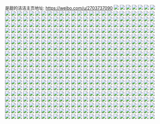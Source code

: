 是甜的洁洁主页地址: https://weibo.com/u/2703737090 
![](https://wx4.sinaimg.cn/mw2000/a127c102gy1h95bwzgi3aj22c0340kjo.jpg) 
![](https://wx4.sinaimg.cn/mw2000/a127c102gy1h95bw9103yj22c03401l0.jpg) 
![](https://wx4.sinaimg.cn/mw2000/a127c102gy1h95bvztz7aj22c03401l0.jpg) 
![](https://wx4.sinaimg.cn/mw2000/a127c102gy1h95bwkav4sj22c03404qs.jpg) 
![](https://wx4.sinaimg.cn/mw2000/a127c102gy1h94wir3opwj22c0340b2b.jpg) 
![](https://wx4.sinaimg.cn/mw2000/a127c102gy1h94wj7w4rxj22c03404qr.jpg) 
![](https://wx4.sinaimg.cn/mw2000/a127c102gy1h94wjfs6e6j22c0340u0y.jpg) 
![](https://wx4.sinaimg.cn/mw2000/a127c102gy1h94wjjj6zdj21w52wue82.jpg) 
![](https://wx4.sinaimg.cn/mw2000/a127c102gy1h94wivr564j22c0340kjn.jpg) 
![](https://wx4.sinaimg.cn/mw2000/a127c102gy1h94wkpe6o4j22c0340e84.jpg) 
![](https://wx4.sinaimg.cn/mw2000/a127c102gy1h94wk9648wj22c0340u0y.jpg) 
![](https://wx4.sinaimg.cn/mw2000/a127c102gy1h8tf0en30fj20u0140n3o.jpg) 
![](https://wx4.sinaimg.cn/mw2000/a127c102gy1h8tf0e8oxpj21o02801ky.jpg) 
![](https://wx4.sinaimg.cn/mw2000/a127c102gy1h8tf0fffxqj22c0340e81.jpg) 
![](https://wx4.sinaimg.cn/mw2000/a127c102gy1h8tf0gmj7qj22c0340kjl.jpg) 
![](https://wx4.sinaimg.cn/mw2000/a127c102gy1h8tf0csllzj20ta132tie.jpg) 
![](https://wx4.sinaimg.cn/mw2000/a127c102gy1h8cxquda8kj21o0280qv5.jpg) 
![](https://wx4.sinaimg.cn/mw2000/a127c102gy1h8cxqwq440j21o0280kjl.jpg) 
![](https://wx4.sinaimg.cn/mw2000/a127c102gy1h8atjvd9lnj22c0340qv6.jpg) 
![](https://wx4.sinaimg.cn/mw2000/a127c102gy1h8atjxcnc2j22c02c0hdu.jpg) 
![](https://wx4.sinaimg.cn/mw2000/a127c102gy1h8atju1k0bj22c03401ky.jpg) 
![](https://wx4.sinaimg.cn/mw2000/a127c102gy1h8atjstsqlj20rp0u0q86.jpg) 
![](https://wx4.sinaimg.cn/mw2000/a127c102gy1h8agbpvufhj20u0140drc.jpg) 
![](https://wx4.sinaimg.cn/mw2000/a127c102gy1h8agbquae8j20u014011s.jpg) 
![](https://wx4.sinaimg.cn/mw2000/a127c102gy1h8agboggbaj20u01404ap.jpg) 
![](https://wx4.sinaimg.cn/mw2000/a127c102gy1h8074rvgmpj20u0140wjg.jpg) 
![](https://wx4.sinaimg.cn/mw2000/a127c102gy1h8074t0c3oj20u0140k2n.jpg) 
![](https://wx4.sinaimg.cn/mw2000/a127c102gy1h8074tiltcj20u014046k.jpg) 
![](https://wx4.sinaimg.cn/mw2000/a127c102gy1h8074se7nmj20u0158tiq.jpg) 
![](https://wx4.sinaimg.cn/mw2000/a127c102gy1h7x20wpzq6j21o02804qq.jpg) 
![](https://wx4.sinaimg.cn/mw2000/a127c102gy1h7x20xr251j228q2zne82.jpg) 
![](https://wx4.sinaimg.cn/mw2000/a127c102gy1h7x20yg4nsj22c0340b29.jpg) 
![](https://wx4.sinaimg.cn/mw2000/a127c102gy1h7kcx56xo9j21o0280qv5.jpg) 
![](https://wx4.sinaimg.cn/mw2000/a127c102gy1h7kcx3qom0j21be0zik4y.jpg) 
![](https://wx4.sinaimg.cn/mw2000/a127c102gy1h76fcekn5fj21o0280hdt.jpg) 
![](https://wx4.sinaimg.cn/mw2000/a127c102gy1h76fcfj95fj21sc2dsu0x.jpg) 
![](https://wx4.sinaimg.cn/mw2000/a127c102gy1h76fccgoidj21o0280qv5.jpg) 
![](https://wx4.sinaimg.cn/mw2000/a127c102gy1h76fch8bnnj21sc2dskjm.jpg) 
![](https://wx4.sinaimg.cn/mw2000/a127c102gy1h76fci3v92j20wi0n5qcj.jpg) 
![](https://wx4.sinaimg.cn/mw2000/a127c102gy1h76fchqaesj20u01hcgz4.jpg) 
![](https://wx4.sinaimg.cn/mw2000/a127c102gy1h76fcjx47nj20u01hc0yp.jpg) 
![](https://wx4.sinaimg.cn/mw2000/a127c102gy1h76fclkw4lj21sc2ds15d.jpg) 
![](https://wx4.sinaimg.cn/mw2000/a127c102gy1h70oshg7cmj227u2yp15m.jpg) 
![](https://wx4.sinaimg.cn/mw2000/a127c102gy1h70osi3oiyj20r413kqch.jpg) 
![](https://wx4.sinaimg.cn/mw2000/a127c102gy1h70osbdnbaj22c0340kjn.jpg) 
![](https://wx4.sinaimg.cn/mw2000/a127c102gy1h70osf23akj229p30xqv6.jpg) 
![](https://wx4.sinaimg.cn/mw2000/a127c102gy1h70osdps3mj22c03404qr.jpg) 
![](https://wx4.sinaimg.cn/mw2000/a127c102gy1h70osfiyj9j20p90xo115.jpg) 
![](https://wx4.sinaimg.cn/mw2000/a127c102gy1h6vrv76nc2j20u0140jws.jpg) 
![](https://wx4.sinaimg.cn/mw2000/a127c102gy1h6vrv5zqs3j20u0140tc2.jpg) 
![](https://wx4.sinaimg.cn/mw2000/a127c102gy1h6vrv7psfij20u0140q69.jpg) 
![](https://wx4.sinaimg.cn/mw2000/a127c102gy1h6vrv6mgpdj20u0140mzv.jpg) 
![](https://wx4.sinaimg.cn/mw2000/a127c102gy1h6vrv5085sj20u013zmz1.jpg) 
![](https://wx4.sinaimg.cn/mw2000/a127c102gy1h6utiyrq7jj21o0280qv5.jpg) 
![](https://wx4.sinaimg.cn/mw2000/a127c102gy1h6utjr1rwkj21o0280u0x.jpg) 
![](https://wx4.sinaimg.cn/mw2000/a127c102gy1h6utk5erl4j21n826zqv5.jpg) 
![](https://wx4.sinaimg.cn/mw2000/a127c102gy1h6utjeu9s0j21o0280npe.jpg) 
![](https://wx4.sinaimg.cn/mw2000/a127c102gy1h6utkvfsrrj21o0280u0y.jpg) 
![](https://wx4.sinaimg.cn/mw2000/a127c102gy1h6ddhmux57j22c034045r.jpg) 
![](https://wx4.sinaimg.cn/mw2000/a127c102gy1h6ddhkwv7zj22c03401kx.jpg) 
![](https://wx4.sinaimg.cn/mw2000/a127c102gy1h6ddhjigzkj22aq2vx1kx.jpg) 
![](https://wx4.sinaimg.cn/mw2000/a127c102gy1h67sav96pvj23402c0wq8.jpg) 
![](https://wx4.sinaimg.cn/mw2000/a127c102gy1h67samr6n1j21o0280wpl.jpg) 
![](https://wx4.sinaimg.cn/mw2000/a127c102gy1h67saoicjgj21sc2dsjz1.jpg) 
![](https://wx4.sinaimg.cn/mw2000/a127c102gy1h67saxe3t3j21o0280qv5.jpg) 
![](https://wx4.sinaimg.cn/mw2000/a127c102gy1h645otdztbj20u0140tii.jpg) 
![](https://wx4.sinaimg.cn/mw2000/a127c102gy1h645ouale4j20u0140tc7.jpg) 
![](https://wx4.sinaimg.cn/mw2000/a127c102gy1h645ptdxmtj20u0140q7x.jpg) 
![](https://wx4.sinaimg.cn/mw2000/a127c102gy1h645oxo1yvj20u014048k.jpg) 
![](https://wx4.sinaimg.cn/mw2000/a127c102gy1h645os73poj20u0140jw1.jpg) 
![](https://wx4.sinaimg.cn/mw2000/a127c102gy1h645ovfm53j20u012vn5f.jpg) 
![](https://wx4.sinaimg.cn/mw2000/a127c102gy1h645opxtsej20u00vd7bi.jpg) 
![](https://wx4.sinaimg.cn/mw2000/a127c102gy1h645owiih2j20u0140k1p.jpg) 
![](https://wx4.sinaimg.cn/mw2000/a127c102gy1h61e1kxlewj22c02jqdx3.jpg) 
![](https://wx4.sinaimg.cn/mw2000/a127c102gy1h61e1mk3ojj216s1l1jvv.jpg) 
![](https://wx4.sinaimg.cn/mw2000/a127c102gy1h61e1o69uqj227s2yewoj.jpg) 
![](https://wx4.sinaimg.cn/mw2000/a127c102gy1h61e1qt55fj22c03407ja.jpg) 
![](https://wx4.sinaimg.cn/mw2000/a127c102gy1h60t57z605j22c13404qq.jpg) 
![](https://wx4.sinaimg.cn/mw2000/a127c102gy1h60t5aazwrj22c1340b2a.jpg) 
![](https://wx4.sinaimg.cn/mw2000/a127c102gy1h5vv7belmqj229w317tb3.jpg) 
![](https://wx4.sinaimg.cn/mw2000/a127c102gy1h5vv7e07xvj22c0340dur.jpg) 
![](https://wx4.sinaimg.cn/mw2000/a127c102gy1h5vv7ha8s6j21sc2dskjm.jpg) 
![](https://wx4.sinaimg.cn/mw2000/a127c102gy1h5vv7iynocj21sc2dsx6p.jpg) 
![](https://wx4.sinaimg.cn/mw2000/a127c102gy1h5vv7kn3stj21sc2dse82.jpg) 
![](https://wx4.sinaimg.cn/mw2000/a127c102gy1h5jchmhdjbj20wi10pafn.jpg) 
![](https://wx4.sinaimg.cn/mw2000/a127c102gy1h5jchm3oyxj20wi1bvwi6.jpg) 
![](https://wx4.sinaimg.cn/mw2000/a127c102gy1h5jchmrv63j20wh14z76o.jpg) 
![](https://wx4.sinaimg.cn/mw2000/a127c102gy1h5a40bn0ntj21o02804qq.jpg) 
![](https://wx4.sinaimg.cn/mw2000/a127c102gy1h5a40e1vjej21nz280e81.jpg) 
![](https://wx4.sinaimg.cn/mw2000/a127c102gy1h57sfz5l2sj226w2x7npd.jpg) 
![](https://wx4.sinaimg.cn/mw2000/a127c102gy1h57sfurxypj22c0340e81.jpg) 
![](https://wx4.sinaimg.cn/mw2000/a127c102gy1h57sfw4sbvj22c0340b29.jpg) 
![](https://wx4.sinaimg.cn/mw2000/a127c102gy1h57sft9r9wj22c0340kjl.jpg) 
![](https://wx4.sinaimg.cn/mw2000/a127c102gy1h57sfxkukqj22c0340qv5.jpg) 
![](https://wx4.sinaimg.cn/mw2000/a127c102gy1h57sfrkuu0j22c0340hdt.jpg) 
![](https://wx4.sinaimg.cn/mw2000/a127c102gy1h551ho84uhj227e2xve81.jpg) 
![](https://wx4.sinaimg.cn/mw2000/a127c102gy1h551hptlq0j229k30rhdt.jpg) 
![](https://wx4.sinaimg.cn/mw2000/a127c102gy1h551hscav8j22762mw7wj.jpg) 
![](https://wx4.sinaimg.cn/mw2000/a127c102gy1h4zna133kvj22c0340e84.jpg) 
![](https://wx4.sinaimg.cn/mw2000/a127c102gy1h4znaepfy9j21o0280hdt.jpg) 
![](https://wx4.sinaimg.cn/mw2000/a127c102gy1h4zna9avkoj22c0340e84.jpg) 
![](https://wx4.sinaimg.cn/mw2000/a127c102gy1h4wfxpok5vj20u0140ajz.jpg) 
![](https://wx4.sinaimg.cn/mw2000/a127c102gy1h4wfxqb87mj20u0140wmg.jpg) 
![](https://wx4.sinaimg.cn/mw2000/a127c102gy1h4wfxr0649j20u014012f.jpg) 
![](https://wx4.sinaimg.cn/mw2000/a127c102gy1h4wfxoul17j20u0140wpf.jpg) 
![](https://wx4.sinaimg.cn/mw2000/a127c102gy1h4wfxrp9avj20u0140doi.jpg) 
![](https://wx4.sinaimg.cn/mw2000/a127c102gy1h4wfxsdih7j20u0140k1s.jpg) 
![](https://wx4.sinaimg.cn/mw2000/a127c102gy1h4swaod44fj20u014012j.jpg) 
![](https://wx4.sinaimg.cn/mw2000/a127c102gy1h4swaplwoij20u0140n7j.jpg) 
![](https://wx4.sinaimg.cn/mw2000/a127c102gy1h4phkgrgjkj223u35s1ky.jpg) 
![](https://wx4.sinaimg.cn/mw2000/a127c102gy1h4phkhu2l6j211x1kwk74.jpg) 
![](https://wx4.sinaimg.cn/mw2000/a127c102gy1h4phkerfcvj223u35sqv5.jpg) 
![](https://wx4.sinaimg.cn/mw2000/a127c102gy1h4phkk20szj222m3401ky.jpg) 
![](https://wx4.sinaimg.cn/mw2000/a127c102gy1h4m06fg5pbj23402bzkjn.jpg) 
![](https://wx4.sinaimg.cn/mw2000/a127c102gy1h4m06hls54j216o1kwqst.jpg) 
![](https://wx4.sinaimg.cn/mw2000/a127c102gy1h4m06gm6nej21o0280x6p.jpg) 
![](https://wx4.sinaimg.cn/mw2000/a127c102gy1h4m06ixvr8j21o0280npd.jpg) 
![](https://wx4.sinaimg.cn/mw2000/a127c102gy1h4ig40b65mj21sc2dsnpe.jpg) 
![](https://wx4.sinaimg.cn/mw2000/a127c102gy1h4ig3w9dzhj22c03407wh.jpg) 
![](https://wx4.sinaimg.cn/mw2000/a127c102gy1h4ig3ysb21j22c0340x6q.jpg) 
![](https://wx4.sinaimg.cn/mw2000/a127c102gy1h4djgaxz8dj20u0140q8l.jpg) 
![](https://wx4.sinaimg.cn/mw2000/a127c102gy1h4djga984qj20u01400zm.jpg) 
![](https://wx4.sinaimg.cn/mw2000/a127c102gy1h4djge14q0j20u0140agr.jpg) 
![](https://wx4.sinaimg.cn/mw2000/a127c102gy1h4djgfo2buj20u0140qbg.jpg) 
![](https://wx4.sinaimg.cn/mw2000/a127c102gy1h40duecsf9j21ap1q9avf.jpg) 
![](https://wx4.sinaimg.cn/mw2000/a127c102gy1h40du9bk0yj22c03407wj.jpg) 
![](https://wx4.sinaimg.cn/mw2000/a127c102gy1h3th13dz1dj216o1kwb0v.jpg) 
![](https://wx4.sinaimg.cn/mw2000/a127c102gy1h3th15cezdj227f2zsx6r.jpg) 
![](https://wx4.sinaimg.cn/mw2000/a127c102gy1h3th16tzezj22a431h1kz.jpg) 
![](https://wx4.sinaimg.cn/mw2000/a127c102gy1h3th17evhsj21ub1jt4qb.jpg) 
![](https://wx4.sinaimg.cn/mw2000/a127c102gy1h3th12pvsyj22c03407wk.jpg) 
![](https://wx4.sinaimg.cn/mw2000/a127c102gy1h3th1bn8b5j22c0340b2b.jpg) 
![](https://wx4.sinaimg.cn/mw2000/a127c102gy1h3k79gp6daj22c0340kjn.jpg) 
![](https://wx4.sinaimg.cn/mw2000/a127c102gy1h3k79rvamoj22c0340kjn.jpg) 
![](https://wx4.sinaimg.cn/mw2000/a127c102gy1h31vilou55j22c03407wi.jpg) 
![](https://wx4.sinaimg.cn/mw2000/a127c102gy1h31viit6apj22c0340kjl.jpg) 
![](https://wx4.sinaimg.cn/mw2000/a127c102ly1h2tunajpiuj21sc2dsqv5.jpg) 
![](https://wx4.sinaimg.cn/mw2000/a127c102ly1h2tuncoouzj22a42qohdu.jpg) 
![](https://wx4.sinaimg.cn/mw2000/a127c102ly1h2tung0333j22c0340x6r.jpg) 
![](https://wx4.sinaimg.cn/mw2000/a127c102ly1h2tuni8hkzj22c0340kjl.jpg) 
![](https://wx4.sinaimg.cn/mw2000/a127c102gy1h2r0eu88j2j21o02801ky.jpg) 
![](https://wx4.sinaimg.cn/mw2000/a127c102gy1h2r0ef9sq3j21o02807wi.jpg) 
![](https://wx4.sinaimg.cn/mw2000/a127c102gy1h2r0ejft1jj22c0340qv6.jpg) 
![](https://wx4.sinaimg.cn/mw2000/a127c102gy1h2r0ez6i2xj22c0340qv6.jpg) 
![](https://wx4.sinaimg.cn/mw2000/a127c102gy1h2r0f99ls3j22c0340x6r.jpg) 
![](https://wx4.sinaimg.cn/mw2000/a127c102gy1h2r0fduv3lj21xb1nznpd.jpg) 
![](https://wx4.sinaimg.cn/mw2000/a127c102gy1h1m4976p9sj21o0280u0x.jpg) 
![](https://wx4.sinaimg.cn/mw2000/a127c102gy1h1m48vj4iaj21o02801ky.jpg) 
![](https://wx4.sinaimg.cn/mw2000/a127c102gy1h1m48wyiftj22c0340hdv.jpg) 
![](https://wx4.sinaimg.cn/mw2000/a127c102gy1h1m494n52yj21o0280e82.jpg) 
![](https://wx4.sinaimg.cn/mw2000/a127c102gy1h1m492ogc1j21o02807wi.jpg) 
![](https://wx4.sinaimg.cn/mw2000/a127c102gy1h1m4967nrwj21o0280hdu.jpg) 
![](https://wx4.sinaimg.cn/mw2000/a127c102gy1h1m4b5sre7j21o02801ky.jpg) 
![](https://wx4.sinaimg.cn/mw2000/a127c102gy1h0glx2lz1vj20u0140111.jpg) 
![](https://wx4.sinaimg.cn/mw2000/a127c102gy1h0bpfikh99j21o0280u0x.jpg) 
![](https://wx4.sinaimg.cn/mw2000/a127c102gy1h0bpfjtb6hj22c03404qp.jpg) 
![](https://wx4.sinaimg.cn/mw2000/a127c102gy1h0bpfqd5j3j22c03407wj.jpg) 
![](https://wx4.sinaimg.cn/mw2000/a127c102gy1h0bpfkqe4uj22c03404qp.jpg) 
![](https://wx4.sinaimg.cn/mw2000/a127c102gy1h0arqul1jmj20u0140n31.jpg) 
![](https://wx4.sinaimg.cn/mw2000/a127c102gy1h0arqttndxj20u014079f.jpg) 
![](https://wx4.sinaimg.cn/mw2000/a127c102gy1h0arqsh3pnj21400u0dlo.jpg) 
![](https://wx4.sinaimg.cn/mw2000/a127c102gy1h0arqt6etcj20u0140n3m.jpg) 
![](https://wx4.sinaimg.cn/mw2000/a127c102gy1gzkb9w5rk2j21o0280e81.jpg) 
![](https://wx4.sinaimg.cn/mw2000/a127c102gy1gzkb9sf1kcj21o0280e81.jpg) 
![](https://wx4.sinaimg.cn/mw2000/a127c102gy1gzkb9yennxj21o0280e81.jpg) 
![](https://wx4.sinaimg.cn/mw2000/a127c102gy1gzkb9zwfs7j21o02807wh.jpg) 
![](https://wx4.sinaimg.cn/mw2000/a127c102gy1gyy6kcpy20j21o0280kjl.jpg) 
![](https://wx4.sinaimg.cn/mw2000/a127c102gy1gyy6kefk3lj21nz1v0hdt.jpg) 
![](https://wx4.sinaimg.cn/mw2000/a127c102gy1gyl51g7l5zj21o01xt4qp.jpg) 
![](https://wx4.sinaimg.cn/mw2000/a127c102gy1gyl51fcx4oj21o02801kx.jpg) 
![](https://wx4.sinaimg.cn/mw2000/a127c102gy1gyl51h62ivj21o0280hdt.jpg) 
![](https://wx4.sinaimg.cn/mw2000/a127c102gy1gyl51ivi1sj21o0280u0x.jpg) 
![](https://wx4.sinaimg.cn/mw2000/a127c102gy1gyl51cslm2j20u01hc15d.jpg) 
![](https://wx4.sinaimg.cn/mw2000/a127c102gy1gydiurkmu3j20lc0sgwi7.jpg) 
![](https://wx4.sinaimg.cn/mw2000/a127c102gy1gydiuqyt1uj20lc0sgq6a.jpg) 
![](https://wx4.sinaimg.cn/mw2000/a127c102gy1gydiul316lj20lc0sgn0i.jpg) 
![](https://wx4.sinaimg.cn/mw2000/a127c102gy1gydius191uj20lc0sg0w9.jpg) 
![](https://wx4.sinaimg.cn/mw2000/a127c102gy1gydiuo340mj20u0140tfc.jpg) 
![](https://wx4.sinaimg.cn/mw2000/a127c102gy1gydiusm1bxj20lb0rydj2.jpg) 
![](https://wx4.sinaimg.cn/mw2000/a127c102gy1gydiuoy8ljj20u014011a.jpg) 
![](https://wx4.sinaimg.cn/mw2000/a127c102gy1gydiutuwxsj20lc0sg77z.jpg) 
![](https://wx4.sinaimg.cn/mw2000/a127c102gy1gydiunbf8tj20wf0u0af3.jpg) 
![](https://wx4.sinaimg.cn/mw2000/a127c102gy1gxhaxu5ogqj20u0140agd.jpg) 
![](https://wx4.sinaimg.cn/mw2000/a127c102gy1gxhaxujdrpj20u01400xh.jpg) 
![](https://wx4.sinaimg.cn/mw2000/a127c102gy1gxhaxxeopuj20u0140tee.jpg) 
![](https://wx4.sinaimg.cn/mw2000/a127c102gy1gxhaxyj0syj20u00u0dln.jpg) 
![](https://wx4.sinaimg.cn/mw2000/a127c102gy1gxhaxxuqkwj20u014078b.jpg) 
![](https://wx4.sinaimg.cn/mw2000/a127c102gy1gxhaxz4zyhj20u00u0dlu.jpg) 
![](https://wx4.sinaimg.cn/mw2000/a127c102gy1gxhaxwk9yxj20u00u0jw2.jpg) 
![](https://wx4.sinaimg.cn/mw2000/a127c102gy1gxhaxuzxgnj20u0140dm8.jpg) 
![](https://wx4.sinaimg.cn/mw2000/a127c102gy1gxhaxvmodxj20u01407ap.jpg) 
![](https://wx4.sinaimg.cn/mw2000/a127c102gy1gxaevyhs3pj20u0140qcv.jpg) 
![](https://wx4.sinaimg.cn/mw2000/a127c102gy1gxaevwkcpaj20u0140qa2.jpg) 
![](https://wx4.sinaimg.cn/mw2000/a127c102gy1gxaevugmt6j20u0140doe.jpg) 
![](https://wx4.sinaimg.cn/mw2000/a127c102gy1gxaevvdam7j20u01407bb.jpg) 
![](https://wx4.sinaimg.cn/mw2000/a127c102gy1gxaevxmi18j20u0140ahg.jpg) 
![](https://wx4.sinaimg.cn/mw2000/a127c102gy1gxaevsz671j20u0140n5w.jpg) 
![](https://wx4.sinaimg.cn/mw2000/a127c102gy1gx1qo1jegxj22c0340e84.jpg) 
![](https://wx4.sinaimg.cn/mw2000/a127c102gy1gx1qnzasycj22c03407wk.jpg) 
![](https://wx4.sinaimg.cn/mw2000/a127c102gy1gx1qnxr2aoj22b83447wi.jpg) 
![](https://wx4.sinaimg.cn/mw2000/a127c102gy1gwxefcz3wjj21o0280kjm.jpg) 
![](https://wx4.sinaimg.cn/mw2000/a127c102gy1gwxefb5ln7j21nz1r4b2a.jpg) 
![](https://wx4.sinaimg.cn/mw2000/a127c102gy1gwxefej17rj21o02804qq.jpg) 
![](https://wx4.sinaimg.cn/mw2000/a127c102gy1gwu2sfkuz3j20xx198h16.jpg) 
![](https://wx4.sinaimg.cn/mw2000/a127c102gy1gwu2seytbej22c0340b2a.jpg) 
![](https://wx4.sinaimg.cn/mw2000/a127c102gy1gwu2shugxij22c0340kjm.jpg) 
![](https://wx4.sinaimg.cn/mw2000/a127c102gy1gwu2sjsxkpj22c03404qq.jpg) 
![](https://wx4.sinaimg.cn/mw2000/a127c102gy1gwkcgarrg9j21nz1zmhdt.jpg) 
![](https://wx4.sinaimg.cn/mw2000/a127c102gy1gwkcg98uqkj22c0340u0y.jpg) 
![](https://wx4.sinaimg.cn/mw2000/a127c102gy1gwkcgc99x0j21o0280npd.jpg) 
![](https://wx4.sinaimg.cn/mw2000/a127c102gy1gwkcg6udm5j228m2zhnpe.jpg) 
![](https://wx4.sinaimg.cn/mw2000/a127c102gy1gwkcg5hpskj22852yv1kz.jpg) 
![](https://wx4.sinaimg.cn/mw2000/a127c102gy1gwkcg7xp6cj228z2zzkjm.jpg) 
![](https://wx4.sinaimg.cn/mw2000/a127c102gy1gw05nww27yj22c02c04qr.jpg) 
![](https://wx4.sinaimg.cn/mw2000/a127c102gy1gw05ny8yscj22c0340npe.jpg) 
![](https://wx4.sinaimg.cn/mw2000/a127c102gy1gw05o1d1fvj22c02c07wj.jpg) 
![](https://wx4.sinaimg.cn/mw2000/a127c102gy1gw05nvmiw1j21lh1zbb29.jpg) 
![](https://wx4.sinaimg.cn/mw2000/a127c102gy1gw05nzzih1j22c03404qt.jpg) 
![](https://wx4.sinaimg.cn/mw2000/a127c102gy1gw05o2rfmsj22c02c04qr.jpg) 
![](https://wx4.sinaimg.cn/mw2000/a127c102gy1gw05o4f86dj21o0280b2a.jpg) 
![](https://wx4.sinaimg.cn/mw2000/a127c102gy1gw05obw2krj22c02c01ky.jpg) 
![](https://wx4.sinaimg.cn/mw2000/a127c102gy1gw05o6obraj22c03401l0.jpg) 
![](https://wx4.sinaimg.cn/mw2000/002WYBwKgy1gvarvc6b2sj62a831n1kz02.jpg) 
![](https://wx4.sinaimg.cn/mw2000/002WYBwKgy1gvarv7gr5yj62c02c0b2a02.jpg) 
![](https://wx4.sinaimg.cn/mw2000/002WYBwKgy1gvarv9yjkmj62c02c0x6q02.jpg) 
![](https://wx4.sinaimg.cn/mw2000/002WYBwKgy1gvarv61zqcj61uo2chb2902.jpg) 
![](https://wx4.sinaimg.cn/mw2000/002WYBwKgy1gv5hu4f0sjj61o02807wh02.jpg) 
![](https://wx4.sinaimg.cn/mw2000/002WYBwKgy1gv5hu3bpxqj62c0340b2a02.jpg) 
![](https://wx4.sinaimg.cn/mw2000/002WYBwKgy1gv5hu6ad6sj63402c0hdu02.jpg) 
![](https://wx4.sinaimg.cn/mw2000/002WYBwKgy1gv5hu87a8rj63402c07wi02.jpg) 
![](https://wx4.sinaimg.cn/mw2000/002WYBwKgy1gv0arv54x4j62c02c01ky02.jpg) 
![](https://wx4.sinaimg.cn/mw2000/002WYBwKgy1gv0arsddhyj62c02bg7wi02.jpg) 
![](https://wx4.sinaimg.cn/mw2000/a127c102gy1gu6b9j5hf0j20u0140dqw.jpg) 
![](https://wx4.sinaimg.cn/mw2000/a127c102gy1gu6b9irazgj20u013ygpx.jpg) 
![](https://wx4.sinaimg.cn/mw2000/a127c102gy1gu6b9jkh2zj20u014012j.jpg) 
![](https://wx4.sinaimg.cn/mw2000/a127c102gy1gu6b9i9e4ij20u00u0n1z.jpg) 
![](https://wx4.sinaimg.cn/mw2000/a127c102gy1gtulciz7bqj20u014043t.jpg) 
![](https://wx4.sinaimg.cn/mw2000/a127c102gy1gtulch0p97j20u0140wjc.jpg) 
![](https://wx4.sinaimg.cn/mw2000/a127c102gy1gtulcf0mr8j20u01400yg.jpg) 
![](https://wx4.sinaimg.cn/mw2000/a127c102gy1gtulchrcemj20u0141jwq.jpg) 
![](https://wx4.sinaimg.cn/mw2000/a127c102gy1gts5kdohqkj20u0140wkz.jpg) 
![](https://wx4.sinaimg.cn/mw2000/a127c102gy1gts5k9kn42j20u0140n3c.jpg) 
![](https://wx4.sinaimg.cn/mw2000/a127c102gy1gts5ka9ccbj20u00vvwjn.jpg) 
![](https://wx4.sinaimg.cn/mw2000/a127c102gy1gts5kbvc39j20u0140dnb.jpg) 
![](https://wx4.sinaimg.cn/mw2000/a127c102gy1gts5k8gsv1j20u0140tg7.jpg) 
![](https://wx4.sinaimg.cn/mw2000/a127c102gy1gts5kcxeuej20u0140tew.jpg) 
![](https://wx4.sinaimg.cn/mw2000/a127c102gy1gtmmfvczq5j20u01407bo.jpg) 
![](https://wx4.sinaimg.cn/mw2000/a127c102gy1gtmmfudxxaj21400u0jx9.jpg) 
![](https://wx4.sinaimg.cn/mw2000/a127c102gy1gt6gig5x2pj20u014044d.jpg) 
![](https://wx4.sinaimg.cn/mw2000/a127c102gy1gt6gif5akij21400u0gsb.jpg) 
![](https://wx4.sinaimg.cn/mw2000/002WYBwKgy1gt6gigl6omj60u0140wjl02.jpg) 
![](https://wx4.sinaimg.cn/mw2000/a127c102gy1gt6gienrlmj20u0140k1h.jpg) 
![](https://wx4.sinaimg.cn/mw2000/a127c102gy1gt6gih1wr9j20u0140dfu.jpg) 
![](https://wx4.sinaimg.cn/mw2000/a127c102gy1gt6gihf3lwj20u00u0wm4.jpg) 
![](https://wx4.sinaimg.cn/mw2000/a127c102gy1gt6giiahdkj20u0140dpa.jpg) 
![](https://wx4.sinaimg.cn/mw2000/a127c102gy1gt6gihruduj20u0141gu1.jpg) 
![](https://wx4.sinaimg.cn/mw2000/a127c102gy1gt6gjrz62gj20u0140145.jpg) 
![](https://wx4.sinaimg.cn/mw2000/a127c102gy1gsz21rlv9jj20u0140tgz.jpg) 
![](https://wx4.sinaimg.cn/mw2000/a127c102gy1gsz21scfdoj20u0140jzt.jpg) 
![](https://wx4.sinaimg.cn/mw2000/a127c102gy1gsp3kjkq50j20u0140air.jpg) 
![](https://wx4.sinaimg.cn/mw2000/a127c102gy1gsp3kjz8ofj20u0140grx.jpg) 
![](https://wx4.sinaimg.cn/mw2000/a127c102gy1gsp3kkz26jj20u014011w.jpg) 
![](https://wx4.sinaimg.cn/mw2000/a127c102gy1gsp3kj5cevj20u01400yy.jpg) 
![](https://wx4.sinaimg.cn/mw2000/a127c102gy1gsp3kkg5poj20u0140qak.jpg) 
![](https://wx4.sinaimg.cn/mw2000/a127c102gy1gsp3ki6o3gj20u0140n1u.jpg) 
![](https://wx4.sinaimg.cn/mw2000/a127c102gy1gskjnf9djvj20u0140gz6.jpg) 
![](https://wx4.sinaimg.cn/mw2000/a127c102gy1gskjmzthh8j20u014015k.jpg) 
![](https://wx4.sinaimg.cn/mw2000/a127c102gy1gskjn0ewb9j20u0140n6j.jpg) 
![](https://wx4.sinaimg.cn/mw2000/a127c102gy1gskjn0xvhij20u01407bh.jpg) 
![](https://wx4.sinaimg.cn/mw2000/a127c102gy1gs1e33jkbkj20u00u0ahb.jpg) 
![](https://wx4.sinaimg.cn/mw2000/a127c102gy1gs1e32oun6j20u0140n88.jpg) 
![](https://wx4.sinaimg.cn/mw2000/a127c102gy1gs1e333fohj213y0u0n5n.jpg) 
![](https://wx4.sinaimg.cn/mw2000/a127c102gy1gs1e33ypcoj20u0140qef.jpg) 
![](https://wx4.sinaimg.cn/mw2000/002WYBwKgy1gs1e34j6hij60rs38ze8102.jpg) 
![](https://wx4.sinaimg.cn/mw2000/a127c102gy1gs1e4811rfj213y0u046u.jpg) 
![](https://wx4.sinaimg.cn/mw2000/a127c102gy1grrlapg2wnj20r30pc781.jpg) 
![](https://wx4.sinaimg.cn/mw2000/002WYBwKgy1grrl8dzm2mj60vv0u0do502.jpg) 
![](https://wx4.sinaimg.cn/mw2000/a127c102gy1grrl8bh25vj20u00u077r.jpg) 
![](https://wx4.sinaimg.cn/mw2000/a127c102gy1grrl8ea83cj20u00u0n1h.jpg) 
![](https://wx4.sinaimg.cn/mw2000/a127c102gy1grrl8x5upfj20u0138juy.jpg) 
![](https://wx4.sinaimg.cn/mw2000/a127c102gy1grrl8c4arij20u0140gs5.jpg) 
![](https://wx4.sinaimg.cn/mw2000/a127c102gy1grrl9dztwfj20ui0u00yd.jpg) 
![](https://wx4.sinaimg.cn/mw2000/a127c102gy1grrl8cq1zyj20vl0u0qaw.jpg) 
![](https://wx4.sinaimg.cn/mw2000/a127c102gy1grrl8enkidj20u00u0dnl.jpg) 
![](https://wx4.sinaimg.cn/mw2000/a127c102gy1grj5onmt1tj213y0u0k0t.jpg) 
![](https://wx4.sinaimg.cn/mw2000/a127c102gy1gr80u4w4vhj20u0140na2.jpg) 
![](https://wx4.sinaimg.cn/mw2000/a127c102gy1gr80u2kum4j20u00u1wnp.jpg) 
![](https://wx4.sinaimg.cn/mw2000/a127c102gy1gr80u4execj20u0140qeu.jpg) 
![](https://wx4.sinaimg.cn/mw2000/a127c102gy1gr80u3ya78j20u00u0gtx.jpg) 
![](https://wx4.sinaimg.cn/mw2000/a127c102gy1gr80u32rb2j20u0140dq1.jpg) 
![](https://wx4.sinaimg.cn/mw2000/a127c102gy1gr80u3j8xcj20u00u0tkt.jpg) 
![](https://wx4.sinaimg.cn/mw2000/a127c102ly1gqu2edotkvj20u0140wnr.jpg) 
![](https://wx4.sinaimg.cn/mw2000/a127c102ly1gqu2ed33m2j20u013ygv9.jpg) 
![](https://wx4.sinaimg.cn/mw2000/a127c102ly1gqu2edelmpj20u0140n82.jpg) 
![](https://wx4.sinaimg.cn/mw2000/a127c102ly1gqu2eesq6fj20u0140k2u.jpg) 
![](https://wx4.sinaimg.cn/mw2000/a127c102ly1gqu2ee5llzj20u00u0dlh.jpg) 
![](https://wx4.sinaimg.cn/mw2000/a127c102ly1gqu2eehn7hj20u0140k0v.jpg) 
![](https://wx4.sinaimg.cn/mw2000/a127c102gy1gqa6uussloj20u0140dn6.jpg) 
![](https://wx4.sinaimg.cn/mw2000/a127c102gy1gqa6uvc0itj213y0u0467.jpg) 
![](https://wx4.sinaimg.cn/mw2000/a127c102gy1gqa6usuu3mj20ph0xzdli.jpg) 
![](https://wx4.sinaimg.cn/mw2000/a127c102gy1gqa6w39xj1j20u00u0jz6.jpg) 
![](https://wx4.sinaimg.cn/mw2000/a127c102gy1gqa6ute1iyj20u0140440.jpg) 
![](https://wx4.sinaimg.cn/mw2000/a127c102gy1gqa6w262xpj20u00u0n38.jpg) 
![](https://wx4.sinaimg.cn/mw2000/a127c102gy1gqa6w3sxlfj20u00u07al.jpg) 
![](https://wx4.sinaimg.cn/mw2000/a127c102gy1gqa6w4xfzcj21400u0dn6.jpg) 
![](https://wx4.sinaimg.cn/mw2000/a127c102gy1gqa6w4987yj20u0140k0s.jpg) 
![](https://wx4.sinaimg.cn/mw2000/a127c102gy1gpwf8f1hpij20u0140tnn.jpg) 
![](https://wx4.sinaimg.cn/mw2000/a127c102gy1gpwf8gluqjj20u00u0agv.jpg) 
![](https://wx4.sinaimg.cn/mw2000/a127c102gy1gpwf8ejujgj21400u016o.jpg) 
![](https://wx4.sinaimg.cn/mw2000/a127c102gy1gpwf8dzgt2j20u0140n5k.jpg) 
![](https://wx4.sinaimg.cn/mw2000/a127c102gy1gpwf8fjzqaj20u0140ncc.jpg) 
![](https://wx4.sinaimg.cn/mw2000/a127c102gy1gpwf8g2xuoj20u00u00yp.jpg) 
![](https://wx4.sinaimg.cn/mw2000/a127c102gy1gpf8ftsb8gj20u0140k5h.jpg) 
![](https://wx4.sinaimg.cn/mw2000/a127c102gy1gpf8ft7owgj20u016gnct.jpg) 
![](https://wx4.sinaimg.cn/mw2000/a127c102gy1gpf8fucp3oj20u0140wrb.jpg) 
![](https://wx4.sinaimg.cn/mw2000/a127c102gy1gpf8fsr3uqj21400u0h1v.jpg) 
![](https://wx4.sinaimg.cn/mw2000/a127c102gy1gpezuzu6shj20u00u0tf3.jpg) 
![](https://wx4.sinaimg.cn/mw2000/a127c102gy1gpezwivicsj20u00u0gqb.jpg) 
![](https://wx4.sinaimg.cn/mw2000/a127c102gy1gpezv0g5wjj20u01407c1.jpg) 
![](https://wx4.sinaimg.cn/mw2000/a127c102gy1gpezv1qitmj20u014046q.jpg) 
![](https://wx4.sinaimg.cn/mw2000/a127c102gy1gpezwi8yedj20u01400z0.jpg) 
![](https://wx4.sinaimg.cn/mw2000/a127c102gy1gpezv12t4fj20u0140ds9.jpg) 
![](https://wx4.sinaimg.cn/mw2000/a127c102gy1go13th4b7gj20u0140dns.jpg) 
![](https://wx4.sinaimg.cn/mw2000/a127c102gy1go13thkf5pj20u01407a1.jpg) 
![](https://wx4.sinaimg.cn/mw2000/a127c102gy1go13tgfhufj20u0140wkg.jpg) 
![](https://wx4.sinaimg.cn/mw2000/a127c102gy1go13tim9nbj20u0140qb2.jpg) 
![](https://wx4.sinaimg.cn/mw2000/a127c102gy1go13tiz629j20u014047d.jpg) 
![](https://wx4.sinaimg.cn/mw2000/a127c102gy1gmegc50b5sj21o02804qq.jpg) 
![](https://wx4.sinaimg.cn/mw2000/a127c102gy1gm093avvyoj21o0280hdu.jpg) 
![](https://wx4.sinaimg.cn/mw2000/a127c102gy1gm0937z5zzj21o0280hdt.jpg) 
![](https://wx4.sinaimg.cn/mw2000/a127c102gy1gm092u4lwoj21o02807wh.jpg) 
![](https://wx4.sinaimg.cn/mw2000/a127c102gy1gm093k6ut6j22c0340u0y.jpg) 
![](https://wx4.sinaimg.cn/mw2000/a127c102gy1gm092s3w2sj22c0340npe.jpg) 
![](https://wx4.sinaimg.cn/mw2000/a127c102gy1gm093etbt7j22c02c01kx.jpg) 
![](https://wx4.sinaimg.cn/mw2000/a127c102gy1gj0ilhj21hj20u0194wkm.jpg) 
![](https://wx4.sinaimg.cn/mw2000/a127c102gy1gj0ilgpcu3j20u01fgamn.jpg) 
![](https://wx4.sinaimg.cn/mw2000/a127c102gy1girie4t7iqj20u0140ti2.jpg) 
![](https://wx4.sinaimg.cn/mw2000/a127c102gy1girie3lyymj20u0140amv.jpg) 
![](https://wx4.sinaimg.cn/mw2000/a127c102gy1girie49avbj20u0140ds2.jpg) 
![](https://wx4.sinaimg.cn/mw2000/a127c102gy1girie23zpfj20ss14an9d.jpg) 
![](https://wx4.sinaimg.cn/mw2000/a127c102gy1girieh3b4vj21400u0ndl.jpg) 
![](https://wx4.sinaimg.cn/mw2000/a127c102gy1girie2vf1xj20u01407jj.jpg) 
![](https://wx4.sinaimg.cn/mw2000/a127c102gy1ghkzhpzy74j21o0280b29.jpg) 
![](https://wx4.sinaimg.cn/mw2000/a127c102gy1ghih8x4577j22c0340e82.jpg) 
![](https://wx4.sinaimg.cn/mw2000/a127c102gy1ghih8qtsnlj21o0280e81.jpg) 
![](https://wx4.sinaimg.cn/mw2000/a127c102gy1ghih98ke96j21o02807wh.jpg) 
![](https://wx4.sinaimg.cn/mw2000/a127c102gy1ghih9dq9ivj23402c0u0x.jpg) 
![](https://wx4.sinaimg.cn/mw2000/a127c102gy1ghih94ylrrj22641ml4qq.jpg) 
![](https://wx4.sinaimg.cn/mw2000/a127c102gy1ghih9gzoscj22c02c07wh.jpg) 
![](https://wx4.sinaimg.cn/mw2000/a127c102gy1ghfgavmlnkj212l1fgx0p.jpg) 
![](https://wx4.sinaimg.cn/mw2000/a127c102gy1ggr23dhb4sj20u00u0gs7.jpg) 
![](https://wx4.sinaimg.cn/mw2000/a127c102gy1ggl6ghrf1nj22801o0hdt.jpg) 
![](https://wx4.sinaimg.cn/mw2000/a127c102gy1ggk3rngb8dj22c03407wi.jpg) 
![](https://wx4.sinaimg.cn/mw2000/a127c102gy1ggk3rl56y5j22c02c01kx.jpg) 
![](https://wx4.sinaimg.cn/mw2000/a127c102gy1ggk3rm5visj21400u0q9s.jpg) 
![](https://wx4.sinaimg.cn/mw2000/a127c102gy1ggk3rh0pp4j215s0vcqml.jpg) 
![](https://wx4.sinaimg.cn/mw2000/a127c102gy1ggk3rjee1oj22c02c01kt.jpg) 
![](https://wx4.sinaimg.cn/mw2000/a127c102gy1ggk3ri3qm3j21o0280e81.jpg) 
![](https://wx4.sinaimg.cn/mw2000/a127c102gy1gghqq3p2gaj20u0140n65.jpg) 
![](https://wx4.sinaimg.cn/mw2000/a127c102gy1gghqq30km1j21400u07cs.jpg) 
![](https://wx4.sinaimg.cn/mw2000/a127c102gy1gghqq4dhhwj20u00u0air.jpg) 
![](https://wx4.sinaimg.cn/mw2000/a127c102gy1gghqq4zubjj20u00zf101.jpg) 
![](https://wx4.sinaimg.cn/mw2000/a127c102gy1gge9atjr3hj20u0140qey.jpg) 
![](https://wx4.sinaimg.cn/mw2000/a127c102gy1gge9as3sdlj20u0140akk.jpg) 
![](https://wx4.sinaimg.cn/mw2000/a127c102gy1gge9au38mmj20u00u010f.jpg) 
![](https://wx4.sinaimg.cn/mw2000/a127c102gy1gge9aunmwqj20u01407ew.jpg) 
![](https://wx4.sinaimg.cn/mw2000/a127c102gy1gge9av6kk9j20u00u0th0.jpg) 
![](https://wx4.sinaimg.cn/mw2000/a127c102gy1gge9asvoypj20u0140dsv.jpg) 
![](https://wx4.sinaimg.cn/mw2000/a127c102gy1ggast7jrv0j22801o0x6p.jpg) 
![](https://wx4.sinaimg.cn/mw2000/a127c102gy1ggast6fw11j216s1npdwl.jpg) 
![](https://wx4.sinaimg.cn/mw2000/a127c102gy1ggast5j0lxj22c0340e82.jpg) 
![](https://wx4.sinaimg.cn/mw2000/a127c102gy1ggasta3l5kj22c03404qr.jpg) 
![](https://wx4.sinaimg.cn/mw2000/a127c102gy1gg1dvj9uqlj20u0140h3k.jpg) 
![](https://wx4.sinaimg.cn/mw2000/a127c102gy1gg1dvli4v0j20u01407cp.jpg) 
![](https://wx4.sinaimg.cn/mw2000/a127c102gy1gg1dvnohmjj20u0140dn1.jpg) 
![](https://wx4.sinaimg.cn/mw2000/a127c102gy1gg1dvfklzej20u00u0jxk.jpg) 
![](https://wx4.sinaimg.cn/mw2000/a127c102gy1gfmeeopwv4j20u01400xs.jpg) 
![](https://wx4.sinaimg.cn/mw2000/a127c102gy1gfmeeq5cv2j20u0140jwb.jpg) 
![](https://wx4.sinaimg.cn/mw2000/a127c102gy1gfmeepslluj20u0140wjs.jpg) 
![](https://wx4.sinaimg.cn/mw2000/a127c102gy1gfmeepaz21j20u0140gq7.jpg) 
![](https://wx4.sinaimg.cn/mw2000/a127c102gy1gfmeeqwx6fj20u0140wje.jpg) 
![](https://wx4.sinaimg.cn/mw2000/a127c102gy1gfmeesgs6nj21400u0q74.jpg) 
![](https://wx4.sinaimg.cn/mw2000/a127c102gy1gemqkmrfurj22c0324npg.jpg) 
![](https://wx4.sinaimg.cn/mw2000/a127c102gy1gemqkxoee8j20rs2bc7wh.jpg) 
![](https://wx4.sinaimg.cn/mw2000/a127c102gy1gemqkubkklj21o0280hdu.jpg) 
![](https://wx4.sinaimg.cn/mw2000/a127c102gy1gemql1y7k2j227u1o0kjl.jpg) 
![](https://wx4.sinaimg.cn/mw2000/a127c102ly1ge7odu8113j20u00u042r.jpg) 
![](https://wx4.sinaimg.cn/mw2000/a127c102ly1ge7odux2pwj20u00u041q.jpg) 
![](https://wx4.sinaimg.cn/mw2000/a127c102ly1ge6hzozsp7j20u013wwoy.jpg) 
![](https://wx4.sinaimg.cn/mw2000/a127c102gy1gd8kvo04olj228n2zj1l0.jpg) 
![](https://wx4.sinaimg.cn/mw2000/a127c102gy1gang6hdvt7j21o0280x6p.jpg) 
![](https://wx4.sinaimg.cn/mw2000/a127c102gy1gang6fd4sqj21o0280qv5.jpg) 
![](https://wx4.sinaimg.cn/mw2000/a127c102gy1gang6ietgij21g21xgtyg.jpg) 
![](https://wx4.sinaimg.cn/mw2000/a127c102gy1g9qx2t6fztj21o027ub2d.jpg) 
![](https://wx4.sinaimg.cn/mw2000/a127c102gy1g9qx2pf8ehj21o027uu0x.jpg) 
![](https://wx4.sinaimg.cn/mw2000/a127c102gy1g9quoqt0jjj20ms1eek37.jpg) 
![](https://wx4.sinaimg.cn/mw2000/a127c102gy1g9qx2ux1iaj21sg2ds7wh.jpg) 
![](https://wx4.sinaimg.cn/mw2000/a127c102gy1g9qx30l0spj21o027u1l0.jpg) 
![](https://wx4.sinaimg.cn/mw2000/a127c102gy1g9qx31nvxxj22ds1sgayw.jpg) 
![](https://wx4.sinaimg.cn/mw2000/a127c102ly1g9pla1bvelj20u013xajp.jpg) 
![](https://wx4.sinaimg.cn/mw2000/a127c102ly1g9pla0vcqvj20u01407h5.jpg) 
![](https://wx4.sinaimg.cn/mw2000/a127c102ly1g9pla1rbijj213x0u047r.jpg) 
![](https://wx4.sinaimg.cn/mw2000/a127c102ly1g9pla2fzvmj21400u0498.jpg) 
![](https://wx4.sinaimg.cn/mw2000/a127c102gy1g8ix3uwzuej21o0280kjo.jpg) 
![](https://wx4.sinaimg.cn/mw2000/a127c102gy1g8ix48p1cxj21o02807wi.jpg) 
![](https://wx4.sinaimg.cn/mw2000/a127c102gy1g8ix46tiosj21o02801ky.jpg) 
![](https://wx4.sinaimg.cn/mw2000/a127c102gy1g8ix443zi4j227u1o01kz.jpg) 
![](https://wx4.sinaimg.cn/mw2000/a127c102ly1g86a2poyv8j227u1o0u0x.jpg) 
![](https://wx4.sinaimg.cn/mw2000/a127c102ly1g86a2rmqiqj227u1o04qq.jpg) 
![](https://wx4.sinaimg.cn/mw2000/a127c102ly1g86a2sv628j227u1o0hdt.jpg) 
![](https://wx4.sinaimg.cn/mw2000/a127c102gy1g7i1tmc1gej21o01o0e82.jpg) 
![](https://wx4.sinaimg.cn/mw2000/a127c102gy1g7i1tnm9sfj21o01o01ky.jpg) 
![](https://wx4.sinaimg.cn/mw2000/a127c102gy1g76bg9gbwkj22c0340hdz.jpg) 
![](https://wx4.sinaimg.cn/mw2000/a127c102gy1g5u5hi6r5mj21o01o01ky.jpg) 
![](https://wx4.sinaimg.cn/mw2000/a127c102gy1g5safdpx23j21pq1egx6p.jpg) 
![](https://wx4.sinaimg.cn/mw2000/a127c102gy1g5saei1lgvj20ku0kutdy.jpg) 
![](https://wx4.sinaimg.cn/mw2000/a127c102gy1g5saf8o17rj22vg1m61l0.jpg) 
![](https://wx4.sinaimg.cn/mw2000/a127c102gy1g5saec6togj21g21xghdu.jpg) 
![](https://wx4.sinaimg.cn/mw2000/a127c102gy1g5saeh0hnsj21o01o0b2a.jpg) 
![](https://wx4.sinaimg.cn/mw2000/a127c102gy1g5saevoq9bj21o01o0hdu.jpg) 
![](https://wx4.sinaimg.cn/mw2000/a127c102gy1g5saeqle0cj21o01o0hdt.jpg) 
![](https://wx4.sinaimg.cn/mw2000/a127c102gy1g5saenaxb2j21o01o0e82.jpg) 
![](https://wx4.sinaimg.cn/mw2000/a127c102gy1g5saf00ay5j21o01o0qv5.jpg) 
![](https://wx4.sinaimg.cn/mw2000/a127c102gy1g5o7jdlw5ej213x0u0k1d.jpg) 
![](https://wx4.sinaimg.cn/mw2000/a127c102gy1g5o7j1r0j9j213x0u0gw2.jpg) 
![](https://wx4.sinaimg.cn/mw2000/a127c102gy1g5o7jlit6ej213x0u0woo.jpg) 
![](https://wx4.sinaimg.cn/mw2000/a127c102gy1g5o7jq6hwmj213x0u0tjv.jpg) 
![](https://wx4.sinaimg.cn/mw2000/a127c102gy1g5o7jtidd1j213q0u0jwb.jpg) 
![](https://wx4.sinaimg.cn/mw2000/a127c102gy1g5o7k2jrxaj20u00u0n61.jpg) 
![](https://wx4.sinaimg.cn/mw2000/a127c102gy1g35bxje8l5j21o01o0e81.jpg) 
![](https://wx4.sinaimg.cn/mw2000/a127c102gy1g35bxhwxtoj21o01o0npd.jpg) 
![](https://wx4.sinaimg.cn/mw2000/a127c102gy1g35bxkqqzmj21o01o0u0x.jpg) 
![](https://wx4.sinaimg.cn/mw2000/a127c102gy1g35bxrvbmyj21au1d4e81.jpg) 
![](https://wx4.sinaimg.cn/mw2000/a127c102gy1g2fc8r51bij21o01o0npe.jpg) 
![](https://wx4.sinaimg.cn/mw2000/a127c102gy1g2fc8plhhuj21o01o0hdu.jpg) 
![](https://wx4.sinaimg.cn/mw2000/a127c102gy1g2fc8sju1rj21o01ka7wi.jpg) 
![](https://wx4.sinaimg.cn/mw2000/a127c102gy1g2fc8tnnjqj21ic1ice81.jpg) 
![](https://wx4.sinaimg.cn/mw2000/a127c102gy1g1f6h5pcljj21o01o0qv6.jpg) 
![](https://wx4.sinaimg.cn/mw2000/a127c102gy1g1f6h47k32j21o01o0u0y.jpg) 
![](https://wx4.sinaimg.cn/mw2000/a127c102gy1g0mmzmi8rgj21o01o0b29.jpg) 
![](https://wx4.sinaimg.cn/mw2000/a127c102gy1g0mmzl27klj21o01o07wh.jpg) 
![](https://wx4.sinaimg.cn/mw2000/a127c102gy1g0mmznekltj21o01o0b29.jpg) 
![](https://wx4.sinaimg.cn/mw2000/a127c102gy1g0mmzonns9j21o01o0e86.jpg) 
![](https://wx4.sinaimg.cn/mw2000/a127c102gy1fws8kdbu5sj22c02c0b2a.jpg) 
![](https://wx4.sinaimg.cn/mw2000/a127c102gy1fws8kehvfvj22c02c07wi.jpg) 
![](https://wx4.sinaimg.cn/mw2000/a127c102gy1fws8kgadgaj22c0340b2b.jpg) 
![](https://wx4.sinaimg.cn/mw2000/a127c102gy1fws8khcbutj22c03404qp.jpg) 
![](https://wx4.sinaimg.cn/mw2000/a127c102gy1fws8kia3o3j22c0340qv5.jpg) 
![](https://wx4.sinaimg.cn/mw2000/a127c102gy1fws8kj765yj22c0340b29.jpg) 
![](https://wx4.sinaimg.cn/mw2000/a127c102gy1fws8kc0826j23402c0hdx.jpg) 
![](https://wx4.sinaimg.cn/mw2000/a127c102gy1fws8kl3kluj23402c0x6r.jpg) 
![](https://wx4.sinaimg.cn/mw2000/a127c102gy1fws8knnitqj23402c0b2c.jpg) 
![](https://wx4.sinaimg.cn/mw2000/a127c102gy1fwclo72drpj23402c0kjl.jpg) 
![](https://wx4.sinaimg.cn/mw2000/a127c102gy1fwclo3y8gej23402c0kjl.jpg) 
![](https://wx4.sinaimg.cn/mw2000/a127c102gy1fwclo01epdj23402c01kz.jpg) 
![](https://wx4.sinaimg.cn/mw2000/a127c102gy1fwclnkvo9kj21o027vx1b.jpg) 
![](https://wx4.sinaimg.cn/mw2000/a127c102gy1fwclnqs26qj21o027vx1r.jpg) 
![](https://wx4.sinaimg.cn/mw2000/a127c102gy1fwclnsffflj227v1o0nig.jpg) 
![](https://wx4.sinaimg.cn/mw2000/a127c102gy1fvx6fgksu0j22c0340qv5.jpg) 
![](https://wx4.sinaimg.cn/mw2000/a127c102gy1fvx6ffjrjjj22c02c0kjl.jpg) 
![](https://wx4.sinaimg.cn/mw2000/a127c102gy1fvx6feartcj22c02c0u0y.jpg) 
![](https://wx4.sinaimg.cn/mw2000/a127c102gy1fvx6fcxd1oj22c02c0x6q.jpg) 
![](https://wx4.sinaimg.cn/mw2000/a127c102gy1fvx6fhm9xyj21o027v7wh.jpg) 
![](https://wx4.sinaimg.cn/mw2000/a127c102gy1fvx6fb9qcrj22c02c0kjl.jpg) 
![](https://wx4.sinaimg.cn/mw2000/a127c102gy1ftd6ctq81qj20zk1hcgwd.jpg) 
![](https://wx4.sinaimg.cn/mw2000/a127c102gy1ftd6cw9tvyj20u0190gw9.jpg) 
![](https://wx4.sinaimg.cn/mw2000/a127c102gy1ftd6cxmo4oj20zk1hck0u.jpg) 
![](https://wx4.sinaimg.cn/mw2000/a127c102gy1ftd6cyohovj20zk1hcncf.jpg) 
![](https://wx4.sinaimg.cn/mw2000/a127c102gy1ftd6czt1n2j20zk1hck2n.jpg) 
![](https://wx4.sinaimg.cn/mw2000/a127c102gy1ftd6d1k8p6j20zk1hcgup.jpg) 
![](https://wx4.sinaimg.cn/mw2000/a127c102gy1ftd6d2yhykj21hc0zkajx.jpg) 
![](https://wx4.sinaimg.cn/mw2000/a127c102gy1ftd6d3untxj20u0190wi4.jpg) 
![](https://wx4.sinaimg.cn/mw2000/a127c102gy1ftd6d4yzzjj20zk1hc123.jpg) 
![](https://wx4.sinaimg.cn/mw2000/a127c102gy1fsqqdbf96bj20zk1hc0zh.jpg) 
![](https://wx4.sinaimg.cn/mw2000/a127c102gy1fsqqdaixb9j20zk1hcgub.jpg) 
![](https://wx4.sinaimg.cn/mw2000/a127c102gy1fsqqdcvss6j20zk1hctiq.jpg) 
![](https://wx4.sinaimg.cn/mw2000/a127c102gy1fsqqdc02nrj20zk1hcdm3.jpg) 
![](https://wx4.sinaimg.cn/mw2000/a127c102gy1fsqqd9q5g2j20zk1hcdlq.jpg) 
![](https://wx4.sinaimg.cn/mw2000/a127c102gy1fsqqdez9qij20zk1hcaig.jpg) 
![](https://wx4.sinaimg.cn/mw2000/a127c102gy1fsqqde85o2j20xy1fxqam.jpg) 
![](https://wx4.sinaimg.cn/mw2000/a127c102gy1fsqqdfpdl5j20zk1hcaj3.jpg) 
![](https://wx4.sinaimg.cn/mw2000/a127c102gy1fsqqdhsm8rj20zk1hc10z.jpg) 
